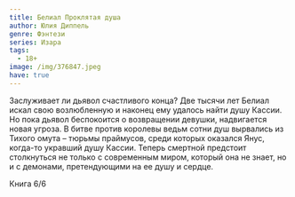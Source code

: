 ```yaml
---
title: Белиал Проклятая душа
author: Юлия Диппель
genre: Фэнтези
series: Изара
tags:
  - 18+
image: /img/376847.jpeg
have: true
---
```

Заслуживает ли дьявол счастливого конца? Две тысячи лет Белиал искал свою возлюбленную и наконец ему удалось найти душу Кассии. Но пока дьявол беспокоится о возвращении девушки, надвигается новая угроза. В битве против королевы ведьм сотни душ вырвались из Тихого омута – тюрьмы праймусов, среди которых оказался Янус, когда-то укравший душу Кассии. Теперь смертной предстоит столкнуться не только с современным миром, который она не знает, но и с демонами, претендующими на ее душу и сердце.

Книга 6/6